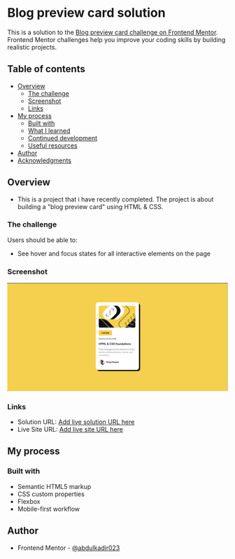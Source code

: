 # Blog preview card solution

This is a solution to the [Blog preview card challenge on Frontend Mentor](https://www.frontendmentor.io/challenges/blog-preview-card-ckPaj01IcS). Frontend Mentor challenges help you improve your coding skills by building realistic projects. 

## Table of contents

- [Overview](#overview)
  - [The challenge](#the-challenge)
  - [Screenshot](#screenshot)
  - [Links](#links)
- [My process](#my-process)
  - [Built with](#built-with)
  - [What I learned](#what-i-learned)
  - [Continued development](#continued-development)
  - [Useful resources](#useful-resources)
- [Author](#author)
- [Acknowledgments](#acknowledgments)


## Overview

- This is a project that i have recently completed. The project is about building a "blog preview card" using HTML & CSS.

### The challenge

Users should be able to:

- See hover and focus states for all interactive elements on the page

### Screenshot

![](./assets/images/screenshot.png)



### Links

- Solution URL: [Add live solution URL here](https://github.com/abdulkadir023/Blog-Preview-Card)
- Live Site URL: [Add live site URL here](https://vercel.com/abdulkadir023s-projects/blog-preview)

## My process

### Built with

- Semantic HTML5 markup
- CSS custom properties
- Flexbox
- Mobile-first workflow


## Author

- Frontend Mentor - [@abdulkadir023](https://www.frontendmentor.io/profile/@abdulkadir023)

